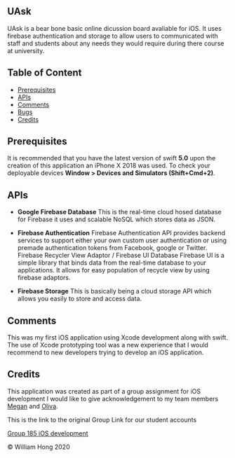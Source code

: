 ## UAsk
UAsk is a bear bone basic online dicussion board avaliable for iOS. It uses firebase authentication and storage to allow users to communicated with staff and students about any needs they would require during there course at university.

## Table of Content 
* [Prerequisites](#prerequisites)
* [APIs](#apis)
* [Comments](#comments)
* [Bugs](#bugs)
* [Credits](#credits)


## Prerequisites
It is recommended that you have the latest version of swift **5.0** upon the creation of this application an iPhone X 2018 was used. To check your deployable devices **Window > Devices and Simulators (Shift+Cmd+2)**.

## APIs
* **Google Firebase Database**
This is the real-time cloud hosed database for Firebase it uses and scalable NoSQL which stores data
as JSON.

* **Firebase Authentication**
Firebase Authentication API provides backend services to support either your own custom user
authentication or using premade authentication tokens from Facebook, google or Twitter.
Firebase Recycler View Adaptor / Firebase UI Database
Firebase UI is a simple library that binds data from the real-time database to your applications. It
allows for easy population of recycle view by using firebase adaptors.

* **Firebase Storage**
This is basically being a cloud storage API which allows you easily to store and access data.

## Comments
This was my first iOS application using Xcode development along with swift. The use of Xcode prototyping tool was a new experience that I would recommend to new developers trying to develop an iOS application. 

## Credits 
This application was created as part of a group assignment for iOS development I would like to give acknowledgement to my team members [Megan](https://github.com/meganf00) and [Oliva](https://github.com/OliviaTad).

This is the link to the original Group Link for our student accounts

[Group 185 iOS development](https://github.com/uts-ios-dev/uts-ios-2019-project3-group-185?fbclid=IwAR33Bgio2ASok0s4d7CeUX5CP61KGnuNcQrY_t8__61cEyumq-AWgxmGnjU)


© William Hong 2020


